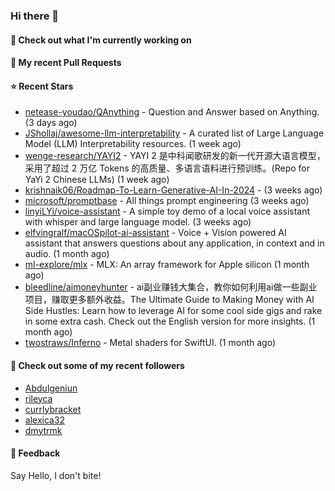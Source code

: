 ### Hi there 👋

#### 👷 Check out what I'm currently working on

#### 🔨 My recent Pull Requests


#### ⭐ Recent Stars

- [netease-youdao/QAnything](https://github.com/netease-youdao/QAnything) - Question and Answer based on Anything. (3 days ago)
- [JShollaj/awesome-llm-interpretability](https://github.com/JShollaj/awesome-llm-interpretability) - A curated list of Large Language Model (LLM) Interpretability resources. (1 week ago)
- [wenge-research/YAYI2](https://github.com/wenge-research/YAYI2) - YAYI 2 是中科闻歌研发的新一代开源大语言模型，采用了超过 2 万亿 Tokens 的高质量、多语言语料进行预训练。(Repo for YaYi 2 Chinese LLMs) (1 week ago)
- [krishnaik06/Roadmap-To-Learn-Generative-AI-In-2024](https://github.com/krishnaik06/Roadmap-To-Learn-Generative-AI-In-2024) -  (3 weeks ago)
- [microsoft/promptbase](https://github.com/microsoft/promptbase) - All things prompt engineering (3 weeks ago)
- [linyiLYi/voice-assistant](https://github.com/linyiLYi/voice-assistant) - A simple toy demo of a local voice assistant with whisper and large language model. (3 weeks ago)
- [elfvingralf/macOSpilot-ai-assistant](https://github.com/elfvingralf/macOSpilot-ai-assistant) - Voice &#43; Vision powered AI assistant that answers questions about any application, in context and in audio. (1 month ago)
- [ml-explore/mlx](https://github.com/ml-explore/mlx) - MLX: An array framework for Apple silicon (1 month ago)
- [bleedline/aimoneyhunter](https://github.com/bleedline/aimoneyhunter) - ai副业赚钱大集合，教你如何利用ai做一些副业项目，赚取更多额外收益。The Ultimate Guide to Making Money with AI Side Hustles: Learn how to leverage AI for some cool side gigs and rake in some extra cash. Check out the English version for more insights. (1 month ago)
- [twostraws/Inferno](https://github.com/twostraws/Inferno) - Metal shaders for SwiftUI. (1 month ago)

#### 👯 Check out some of my recent followers

- [Abdulgeniun](https://github.com/Abdulgeniun)
- [rileyca](https://github.com/rileyca)
- [currlybracket](https://github.com/currlybracket)
- [alexica32](https://github.com/alexica32)
- [dmytrmk](https://github.com/dmytrmk)

#### 💬 Feedback

Say Hello, I don't bite!